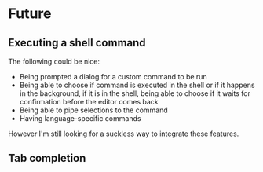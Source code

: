 # Future

## Executing a shell command

The following could be nice:

* Being prompted a dialog for a custom command to be run
* Being able to choose if command is executed in the shell or if it happens in
  the background, if it is in the shell, being able to choose if it waits for
  confirmation before the editor comes back
* Being able to pipe selections to the command
* Having language-specific commands

However I'm still looking for a suckless way to integrate these features.


## Tab completion
